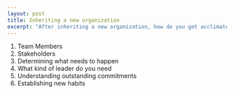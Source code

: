 ```yaml
---
layout: post
title: Inheriting a new organization
excerpt: "After inheriting a new organization, how do you get acclimated?"
---
```


1. Team Members
2. Stakeholders
3. Determining what needs to happen
4. What kind of leader do you need
5. Understanding outstanding commitments
6. Establishing new habits
